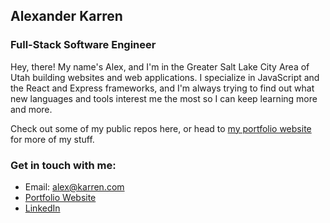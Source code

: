 ## Alexander Karren
### Full-Stack Software Engineer

Hey, there! My name's Alex, and I'm in the Greater Salt Lake City Area of Utah building websites and web applications. I specialize in JavaScript and the React and Express frameworks, and I'm always trying to find out what new languages and tools interest me the most so I can keep learning more and more.

Check out some of my public repos here, or head to [my portfolio website](https://alexanderkarren.com) for more of my stuff.

### Get in touch with me:

* Email: [alex@karren.com](alex@karren.com)
* [Portfolio Website](https://alexanderkarren.com)
* [LinkedIn](https://www.linkedin.com/in/alexander-karren/)
